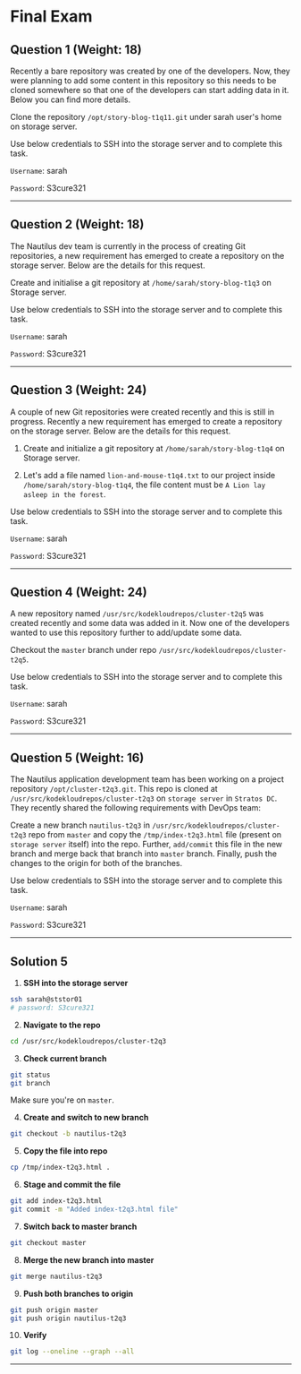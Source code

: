 # Final Exam

## Question 1 (Weight: 18)

Recently a bare repository was created by one of the developers. Now, they were planning to add some content in this repository so this needs to be cloned somewhere so that one of the developers can start adding data in it. Below you can find more details.

Clone the repository `/opt/story-blog-t1q11.git` under sarah user's home on storage server.

Use below credentials to SSH into the storage server and to complete this task.

`Username`: sarah

`Password`: S3cure321

---

## Question 2 (Weight: 18)

The Nautilus dev team is currently in the process of creating Git repositories, a new requirement has emerged to create a repository on the storage server. Below are the details for this request.

Create and initialise a git repository at `/home/sarah/story-blog-t1q3` on Storage server.

Use below credentials to SSH into the storage server and to complete this task.

`Username`: sarah

`Password`: S3cure321

---

## Question 3 (Weight: 24)

A couple of new Git repositories were created recently and this is still in progress. Recently a new requirement has emerged to create a repository on the storage server. Below are the details for this request.


1. Create and initialize a git repository at `/home/sarah/story-blog-t1q4` on Storage server.

2. Let's add a file named `lion-and-mouse-t1q4.txt` to our project inside `/home/sarah/story-blog-t1q4`, the file content must be `A Lion lay asleep in the forest`.

Use below credentials to SSH into the storage server and to complete this task.

`Username`: sarah

`Password`: S3cure321

---

## Question 4 (Weight: 24)

A new repository named `/usr/src/kodekloudrepos/cluster-t2q5` was created recently and some data was added in it. Now one of the developers wanted to use this repository further to add/update some data.


Checkout the `master` branch under repo `/usr/src/kodekloudrepos/cluster-t2q5`.

Use below credentials to SSH into the storage server and to complete this task.

`Username`: sarah

`Password`: S3cure321

---

## Question 5 (Weight: 16)

The Nautilus application development team has been working on a project repository `/opt/cluster-t2q3.git`. This repo is cloned at `/usr/src/kodekloudrepos/cluster-t2q3` on `storage server` in `Stratos DC`. They recently shared the following requirements with DevOps team:


Create a new branch `nautilus-t2q3` in `/usr/src/kodekloudrepos/cluster-t2q3` repo from `master` and copy the `/tmp/index-t2q3.html` file (present on `storage server` itself) into the repo. Further, `add/commit` this file in the new branch and merge back that branch into `master` branch. Finally, push the changes to the origin for both of the branches.

Use below credentials to SSH into the storage server and to complete this task.

`Username`: sarah

`Password`: S3cure321


---

## Solution 5

1. **SSH into the storage server**

```bash
ssh sarah@ststor01
# password: S3cure321
```

2. **Navigate to the repo**

```bash
cd /usr/src/kodekloudrepos/cluster-t2q3
```

3. **Check current branch**

```bash
git status
git branch
```
Make sure you're on `master`.

4. **Create and switch to new branch**

```bash
git checkout -b nautilus-t2q3
```

5. **Copy the file into repo**

```bash
cp /tmp/index-t2q3.html .
```

6. **Stage and commit the file**

```bash
git add index-t2q3.html
git commit -m "Added index-t2q3.html file"
```

7. **Switch back to master branch**

```bash
git checkout master
```

8. **Merge the new branch into master**

```bash
git merge nautilus-t2q3
```

9. **Push both branches to origin**

```bash
git push origin master
git push origin nautilus-t2q3
```

10. **Verify**

```bash
git log --oneline --graph --all
```

---

